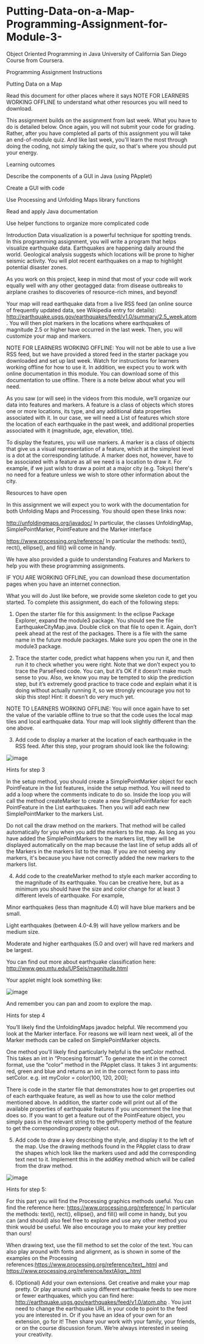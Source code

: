 # Putting-Data-on-a-Map-Programming-Assignment-for-Module-3-
Object Oriented Programming in Java University of California San Diego Course from Coursera.

Programming Assignment Instructions

Putting Data on a Map

Read this document for other places where it says NOTE FOR LEARNERS WORKING OFFLINE to understand what other resources you will need to download.

This assignment builds on the assignment from last week.  What you have to do is detailed below.  Once again, you will not submit your code for grading. Rather, after you have completed all parts of this assignment you will take an end-of-module quiz.  And like last week, you'll learn the most through doing the coding, not simply taking the quiz, so that's where you should put your energy.

Learning outcomes

Describe the components of a GUI in Java (using PApplet)

Create a GUI with code

Use Processing and Unfolding Maps library functions

Read and apply Java documentation

Use helper functions to organize more complicated code

Introduction
Data visualization is a powerful technique for spotting trends.  In this programming assignment, you will write a program that helps visualize earthquake data.  Earthquakes are happening daily around the world.  Geological analysis suggests which locations will be prone to higher seismic activity.  You will plot recent earthquakes on a map to highlight potential disaster zones.

As you work on this project, keep in mind that most of your code will work equally well with any other geotagged data: from disease outbreaks to airplane crashes to discoveries of resource-rich mines, and beyond!

Your map will read earthquake data from a live RSS feed (an online source of frequently updated data, see Wikipedia entry for details): http://earthquake.usgs.gov/earthquakes/feed/v1.0/summary/2.5_week.atom.  You will then plot markers in the locations where earthquakes of magnitude 2.5 or higher have occurred in the last week.  Then, you will customize your map and markers.

NOTE FOR LEARNERS WORKING OFFLINE: You will not be able to use a live RSS feed, but we have provided a stored feed in the starter package you downloaded and set up last week.  Watch for instructions for learners working offline for how to use it.  In addition, we expect you to work with online documentation in this module.  You can download some of this documentation to use offline.  There is a note below about what you will need.

As you saw (or will see) in the videos from this module, we’ll organize our data into features and markers.  A feature is a class of objects which stores one or more locations, its type, and any additional data properties associated with it. In our case, we will need a List of features which store the location of each earthquake in the past week, and additional properties associated with it (magnitude, age, elevation, title).

To display the features, you will use markers. A marker is a class of objects that give us a visual representation of a feature, which at the simplest level is a dot at the corresponding latitude. A marker does not, however, have to be associated with a feature as all we need is a location to draw it. For example, if we just wish to draw a point at a major city (e.g. Tokyo) there's no need for a feature unless we wish to store other information about the city.

Resources to have open

In this assignment we will expect you to work with the documentation for both Unfolding Maps and Processing.  You should open these links now:

http://unfoldingmaps.org/javadoc/  In particular, the classes UnfoldingMap, SimplePointMarker, PointFeature and the Marker interface

https://www.processing.org/reference/  In particular the methods: text(), rect(), ellipse(), and fill() will come in handy. 

We have also provided a guide to understanding Features and Markers to help you with these programming assignments.

IF YOU ARE WORKING OFFLINE, you can download these documentation pages when you have an internet connection.

What you will do
Just like before, we provide some skeleton code to get you started.   To complete this assignment, do each of the following steps:

1. Open the starter file for this assignment: In the eclipse Package Explorer, expand the module3 package.  You should see the file EarthquakeCityMap.java.  Double click on that file to open it.  Again, don’t peek ahead at the rest of the packages.  There is a file with the same name in the future module packages.  Make sure you open the one in the module3 package.

2. Trace the starter code, predict what happens when you run it, and then run it to check whether you were right.  Note that we don’t expect you to trace the ParseFeed code.  You can, but it’s OK if it doesn’t make much sense to you.  Also, we know you may be tempted to skip the prediction step, but it’s extremely good practice to trace code and explain what it is doing without actually running it, so we strongly encourage you not to skip this step!  Hint: it doesn’t do very much yet.

NOTE TO LEARNERS WORKING OFFLINE: You will once again have to set the value of the variable offline to true so that the code uses the local map tiles and local earthquake data.  Your map will look slightly different than the one above.

3. Add code to display a marker at the location of each earthquake in the RSS feed.   After this step, your program should look like the following:

![image](https://user-images.githubusercontent.com/66659379/195972329-d8a0b10e-2a22-4cfa-a08b-bfe79a05a510.png)

Hints for step 3

In the setup method, you should create a SimplePointMarker object for each PointFeature in the list features, inside the setup method. You will need to add a loop where the comments indicate to do so.  Inside the loop you will call the method createMarker to create a new SimplePointMarker for each PointFeature in the List earthquakes.  Then you will add each new SimplePointMarker to the markers List. 

Do not call the draw method on the markers.  That method will be called automatically for you when you add the markers to the map.  As long as you have added the SimplePointMarkers to the markers list, they will be displayed automatically on the map because the last line of setup adds all of the Markers in the markers list to the map.  If you are not seeing any markers, it's because you have not correctly added the new markers to the markers list.

4. Add code to the createMarker method to style each marker according to the magnitude of its earthquake.  You can be creative here, but as a minimum you should have the size and color change for at least 3 different levels of earthquake.  For example, 

Minor earthquakes (less than magnitude 4.0) will have blue markers and be small.

Light earthquakes (between 4.0-4.9) will have yellow markers and be medium size.

Moderate and higher earthquakes (5.0 and over) will have red markers and be largest.

You can find out more about earthquake classification here: http://www.geo.mtu.edu/UPSeis/magnitude.html

Your applet might look something like:

![image](https://user-images.githubusercontent.com/66659379/195972353-d02cade9-528c-4682-8cd9-9cfffaec776c.png)

And remember you can pan and zoom to explore the map.

Hints for step 4

You’ll likely find the UnfoldingMaps javadoc helpful. We recommend you look at the Marker interface.  For reasons we will learn next week, all of the Marker methods can be called on SimplePointMarker objects.  

One method you’ll likely find particularly helpful is the setColor method.  This takes an int in “Procesing format”.  To generate the int in the correct format, use the “color” method in the PApplet class.  It takes 3 int arguments: red, green and blue and returns an int in the correct form to pass into setColor.  e.g. int myColor = color(100, 120, 200);

There is code in the starter file that demonstrates how to get properties out of each earthquake feature, as well as how to use the color method mentioned above.  In addition, the starter code will print out all of the available properties of earthquake features if you uncomment the line that does so.  If you want to get a feature out of the PointFeature object, you simply pass in the relevant string to the getProperty method of the feature to get the corresponding property object out.

5. Add code to draw a key describing the style, and display it to the left of the map. Use the drawing methods found in the PApplet class to draw the shapes which look like the markers used and add the corresponding text next to it. Implement this in the addKey method which will be called from the draw method.

![image](https://user-images.githubusercontent.com/66659379/195972378-6f22ed50-8db7-41f1-9822-1b4d7ad7a7bc.png)

Hints for step 5:

For this part you will find the Processing graphics methods useful.  You can find the reference here: https://www.processing.org/reference/  In particular the methods: text(), rect(), ellipse(), and fill() will come in handy, but you can (and should) also feel free to explore and use any other method you think would be useful.  We also encourage you to make your key prettier than ours!

When drawing text, use the fill method to set the color of the text.  You can also play around with fonts and alignment, as is shown in some of the examples on the Processing references:https://www.processing.org/reference/text_.html and https://www.processing.org/reference/textAlign_.html

6. (Optional) Add your own extensions.  Get creative and make your map pretty.  Or play around with using different earthquake feeds to see more or fewer earthquakes, which you can find here: http://earthquake.usgs.gov/earthquakes/feed/v1.0/atom.php .  You just need to change the earthquake URL in your code to point to the feed you are interested in.  Or if you have an idea of your own for an extension, go for it!  Then share your work with your family, your friends, or on the course discussion forum.  We’re always interested in seeing your creativity.
